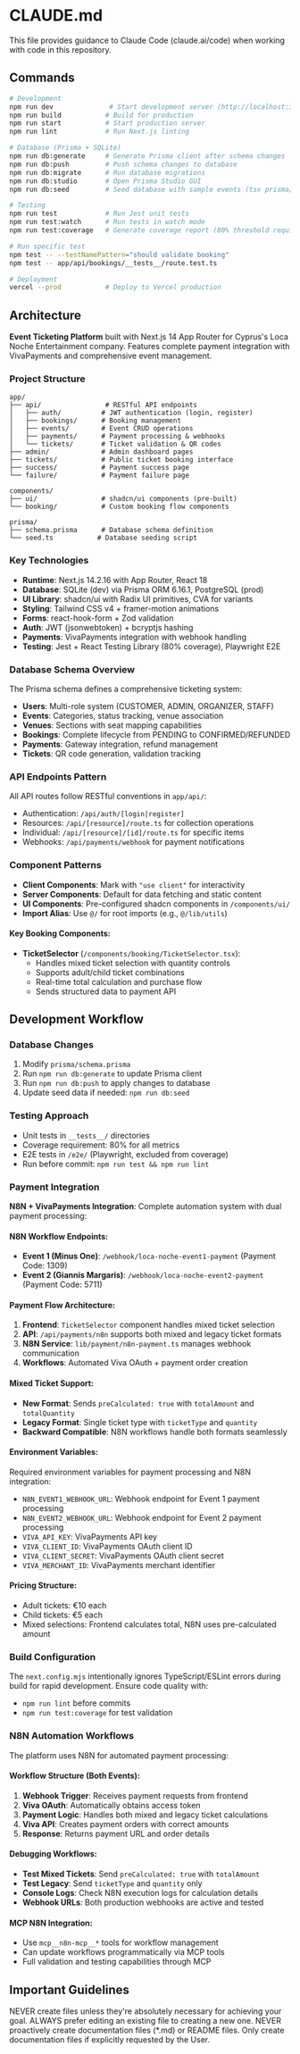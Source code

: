 # CLAUDE.md

This file provides guidance to Claude Code (claude.ai/code) when working with code in this repository.

## Commands

```bash
# Development
npm run dev              # Start development server (http://localhost:3000)
npm run build           # Build for production
npm run start           # Start production server
npm run lint            # Run Next.js linting

# Database (Prisma + SQLite)
npm run db:generate     # Generate Prisma client after schema changes
npm run db:push         # Push schema changes to database
npm run db:migrate      # Run database migrations
npm run db:studio       # Open Prisma Studio GUI
npm run db:seed         # Seed database with sample events (tsx prisma/seed.ts)

# Testing
npm run test            # Run Jest unit tests
npm run test:watch      # Run tests in watch mode
npm run test:coverage   # Generate coverage report (80% threshold required)

# Run specific test
npm test -- --testNamePattern="should validate booking"
npm test -- app/api/bookings/__tests__/route.test.ts

# Deployment
vercel --prod           # Deploy to Vercel production
```

## Architecture

**Event Ticketing Platform** built with Next.js 14 App Router for Cyprus's Loca Noche Entertainment company. Features complete payment integration with VivaPayments and comprehensive event management.

### Project Structure
```
app/
├── api/                # RESTful API endpoints
│   ├── auth/          # JWT authentication (login, register)
│   ├── bookings/      # Booking management
│   ├── events/        # Event CRUD operations
│   ├── payments/      # Payment processing & webhooks
│   └── tickets/       # Ticket validation & QR codes
├── admin/             # Admin dashboard pages
├── tickets/           # Public ticket booking interface
├── success/           # Payment success page
└── failure/           # Payment failure page

components/
├── ui/                # shadcn/ui components (pre-built)
└── booking/           # Custom booking flow components

prisma/
├── schema.prisma      # Database schema definition
└── seed.ts           # Database seeding script
```

### Key Technologies
- **Runtime**: Next.js 14.2.16 with App Router, React 18
- **Database**: SQLite (dev) via Prisma ORM 6.16.1, PostgreSQL (prod)
- **UI Library**: shadcn/ui with Radix UI primitives, CVA for variants
- **Styling**: Tailwind CSS v4 + framer-motion animations
- **Forms**: react-hook-form + Zod validation
- **Auth**: JWT (jsonwebtoken) + bcryptjs hashing
- **Payments**: VivaPayments integration with webhook handling
- **Testing**: Jest + React Testing Library (80% coverage), Playwright E2E

### Database Schema Overview
The Prisma schema defines a comprehensive ticketing system:
- **Users**: Multi-role system (CUSTOMER, ADMIN, ORGANIZER, STAFF)
- **Events**: Categories, status tracking, venue association
- **Venues**: Sections with seat mapping capabilities
- **Bookings**: Complete lifecycle from PENDING to CONFIRMED/REFUNDED
- **Payments**: Gateway integration, refund management
- **Tickets**: QR code generation, validation tracking

### API Endpoints Pattern
All API routes follow RESTful conventions in `app/api/`:
- Authentication: `/api/auth/[login|register]`
- Resources: `/api/[resource]/route.ts` for collection operations
- Individual: `/api/[resource]/[id]/route.ts` for specific items
- Webhooks: `/api/payments/webhook` for payment notifications

### Component Patterns
- **Client Components**: Mark with `"use client"` for interactivity
- **Server Components**: Default for data fetching and static content
- **UI Components**: Pre-configured shadcn components in `/components/ui/`
- **Import Alias**: Use `@/` for root imports (e.g., `@/lib/utils`)

#### Key Booking Components:
- **TicketSelector** (`/components/booking/TicketSelector.tsx`):
  - Handles mixed ticket selection with quantity controls
  - Supports adult/child ticket combinations
  - Real-time total calculation and purchase flow
  - Sends structured data to payment API

## Development Workflow

### Database Changes
1. Modify `prisma/schema.prisma`
2. Run `npm run db:generate` to update Prisma client
3. Run `npm run db:push` to apply changes to database
4. Update seed data if needed: `npm run db:seed`

### Testing Approach
- Unit tests in `__tests__/` directories
- Coverage requirement: 80% for all metrics
- E2E tests in `/e2e/` (Playwright, excluded from coverage)
- Run before commit: `npm run test && npm run lint`

### Payment Integration

**N8N + VivaPayments Integration**: Complete automation system with dual payment processing:

#### N8N Workflow Endpoints:
- **Event 1 (Minus One)**: `/webhook/loca-noche-event1-payment` (Payment Code: 1309)
- **Event 2 (Giannis Margaris)**: `/webhook/loca-noche-event2-payment` (Payment Code: 5711)

#### Payment Flow Architecture:
1. **Frontend**: `TicketSelector` component handles mixed ticket selection
2. **API**: `/api/payments/n8n` supports both mixed and legacy ticket formats
3. **N8N Service**: `lib/payment/n8n-payment.ts` manages webhook communication
4. **Workflows**: Automated Viva OAuth + payment order creation

#### Mixed Ticket Support:
- **New Format**: Sends `preCalculated: true` with `totalAmount` and `totalQuantity`
- **Legacy Format**: Single ticket type with `ticketType` and `quantity`
- **Backward Compatible**: N8N workflows handle both formats seamlessly

#### Environment Variables:
Required environment variables for payment processing and N8N integration:
- `N8N_EVENT1_WEBHOOK_URL`: Webhook endpoint for Event 1 payment processing
- `N8N_EVENT2_WEBHOOK_URL`: Webhook endpoint for Event 2 payment processing
- `VIVA_API_KEY`: VivaPayments API key
- `VIVA_CLIENT_ID`: VivaPayments OAuth client ID
- `VIVA_CLIENT_SECRET`: VivaPayments OAuth client secret
- `VIVA_MERCHANT_ID`: VivaPayments merchant identifier

#### Pricing Structure:
- Adult tickets: €10 each
- Child tickets: €5 each
- Mixed selections: Frontend calculates total, N8N uses pre-calculated amount

### Build Configuration
The `next.config.mjs` intentionally ignores TypeScript/ESLint errors during build for rapid development. Ensure code quality with:
- `npm run lint` before commits
- `npm run test:coverage` for test validation

### N8N Automation Workflows

The platform uses N8N for automated payment processing:

#### Workflow Structure (Both Events):
1. **Webhook Trigger**: Receives payment requests from frontend
2. **Viva OAuth**: Automatically obtains access token
3. **Payment Logic**: Handles both mixed and legacy ticket calculations
4. **Viva API**: Creates payment orders with correct amounts
5. **Response**: Returns payment URL and order details

#### Debugging Workflows:
- **Test Mixed Tickets**: Send `preCalculated: true` with `totalAmount`
- **Test Legacy**: Send `ticketType` and `quantity` only
- **Console Logs**: Check N8N execution logs for calculation details
- **Webhook URLs**: Both production webhooks are active and tested

#### MCP N8N Integration:
- Use `mcp__n8n-mcp__*` tools for workflow management
- Can update workflows programmatically via MCP tools
- Full validation and testing capabilities through MCP

## Important Guidelines

NEVER create files unless they're absolutely necessary for achieving your goal.
ALWAYS prefer editing an existing file to creating a new one.
NEVER proactively create documentation files (*.md) or README files. Only create documentation files if explicitly requested by the User.